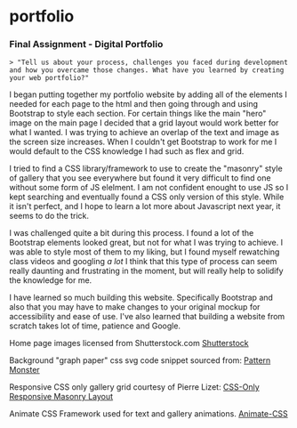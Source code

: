 # portfolio


### Final Assignment - Digital Portfolio

	> "Tell us about your process, challenges you faced during development and how you overcame those changes. What have you learned by creating your web portfolio?"

I began putting together my portfolio website by adding all of the elements I needed for each page to the html and then going through and using Bootstrap to style each section. For certain things like the main "hero" image on the main page I decided that a grid layout would work better for what I wanted. I was trying to achieve an overlap of the text and image as the screen size increases. When I couldn't get Bootstrap to work for me I would default to the CSS knowledge I had such as flex and grid. 

I tried to find a CSS library/framework to use to create the "masonry" style of gallery that you see everywhere but found it very difficult to find one without some form of JS elelment. I am not confident enought to use JS so I kept searching and eventually found a CSS only version of this style. While it isn't perfect, and I hope to learn a lot more about Javascript next year, it seems to do the trick. 

I was challenged quite a bit during this process. I found a lot of the Bootstrap elements looked great, but not for what I was trying to achieve. I was able to style most of them to my liking, but I found myself rewatching class videos and googling *a lot* I think that this type of process can seem really daunting and frustrating in the moment, but will really help to solidify the knowledge for me. 

I have learned so much building this website. Specifically Bootstrap and also that you may have to make changes to your original mockup for accessibility and ease of use. I've also learned that building a website from scratch takes lot of time, patience and Google. 

Home page images licensed from Shutterstock.com
[Shutterstock](https://www.shutterstock.com)

Background "graph paper" css svg code snippet sourced from: 
[Pattern Monster](https://pattern.monster/cross-section/)


Responsive CSS only gallery grid courtesy of Pierre Lizet:
[CSS-Only Responsive Masonry Layout](https://codepen.io/plizet/pen/MZGBaq)

Animate CSS Framework used for text and gallery animations.
[Animate-CSS](https://animate.style/)


